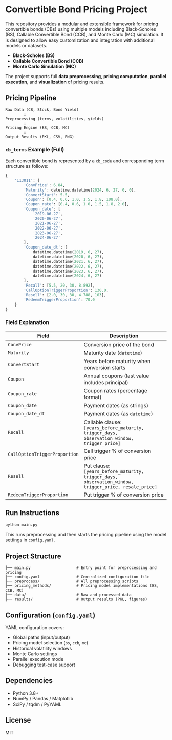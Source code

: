 # Convertible Bond Pricing Project

This repository provides a modular and extensible framework for pricing convertible bonds (CBs) using multiple models including Black-Scholes (BS), Callable Convertible Bond (CCB), and Monte Carlo (MC) simulation. It is designed to allow easy customization and integration with additional models or datasets.


- **Black-Scholes (BS)**
- **Callable Convertible Bond (CCB)**
- **Monte Carlo Simulation (MC)**

The project supports full **data preprocessing**, **pricing computation**, **parallel execution**, and **visualization** of pricing results.


## Pricing Pipeline

```
Raw Data (CB, Stock, Bond Yield)
        ↓
Preprocessing (terms, volatilities, yields)
        ↓
Pricing Engine (BS, CCB, MC)
        ↓
Output Results (PKL, CSV, PNG)
```


### `cb_terms` Example (Full)

Each convertible bond is represented by a `cb_code` and corresponding term structure as follows:

```python
{
    '113011': {
        'ConvPrice': 6.84,
        'Maturity': datetime.datetime(2024, 6, 27, 0, 0),
        'ConvertStart': 5.5,
        'Coupon': [0.4, 0.6, 1.0, 1.5, 1.8, 108.0],
        'Coupon_rate': [0.4, 0.6, 1.0, 1.5, 1.8, 2.0],
        'Coupon_date': [
            '2019-06-27',
            '2020-06-27',
            '2021-06-27',
            '2022-06-27',
            '2023-06-27',
            '2024-06-27'
        ],
        'Coupon_date_dt': [
            datetime.datetime(2019, 6, 27),
            datetime.datetime(2020, 6, 27),
            datetime.datetime(2021, 6, 27),
            datetime.datetime(2022, 6, 27),
            datetime.datetime(2023, 6, 27),
            datetime.datetime(2024, 6, 27)
        ],
        'Recall': [5.5, 20, 30, 8.892],
        'CallOptionTriggerProportion': 130.0,
        'Resell': [2.0, 30, 30, 4.788, 103],
        'RedeemTriggerProportion': 70.0
    }
}
```

### Field Explanation

| Field | Description |
|-------|-------------|
| `ConvPrice` | Conversion price of the bond |
| `Maturity` | Maturity date (`datetime`) |
| `ConvertStart` | Years before maturity when conversion starts |
| `Coupon` | Annual coupons (last value includes principal) |
| `Coupon_rate` | Coupon rates (percentage format) |
| `Coupon_date` | Payment dates (as strings) |
| `Coupon_date_dt` | Payment dates (as `datetime`) |
| `Recall` | Callable clause: `[years_before_maturity, trigger_days, observation_window, trigger_price]` |
| `CallOptionTriggerProportion` | Call trigger % of conversion price |
| `Resell` | Put clause: `[years_before_maturity, trigger_days, observation_window, trigger_price, resale_price]` |
| `RedeemTriggerProportion` | Put trigger % of conversion price |



## Run Instructions

```bash
python main.py
```

This runs preprocessing and then starts the pricing pipeline using the model settings in `config.yaml`.


## Project Structure

```
├── main.py                    # Entry point for preprocessing and pricing
├── config.yaml                # Centralized configuration file
├── preprocess/                # All preprocessing scripts
├── pricing_methods/           # Pricing model implementations (BS, CCB, MC)
├── data/                      # Raw and processed data
├── results/                   # Output results (PKL, figures)
```



## Configuration (`config.yaml`)

YAML configuration covers:

- Global paths (input/output)
- Pricing model selection (`bs`, `ccb`, `mc`)
- Historical volatility windows
- Monte Carlo settings
- Parallel execution mode
- Debugging test-case support



## Dependencies

- Python 3.8+
- NumPy / Pandas / Matplotlib
- SciPy / tqdm / PyYAML


## License
MIT